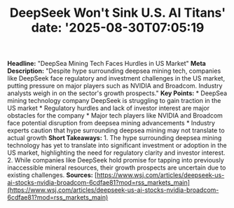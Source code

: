 ﻿---
title: "DeepSeek Won't Sink U.S. AI Titans'
date: '2025-08-30T07:05:19"
category: "Markets"
summary: ""
slug: "deepseek wont sink us ai titans"
source_urls:
  - "https://www.wsj.com/articles/deepseek-us-ai-stocks-nvidia-broadcom-6cdfae81?mod=rss_markets_main"
seo:
  title: "DeepSeek Won't Sink U.S. AI Titans | Hash n Hedge'
  description: '"
  keywords: ["news", "markets", "brief"]
---
**Headline:** "DeepSea Mining Tech Faces Hurdles in US Market"  **Meta Description:** "Despite hype surrounding deepsea mining tech, companies like DeepSeek face regulatory and investment challenges in the US market, putting pressure on major players such as NVIDIA and Broadcom. Industry analysts weigh in on the sector's growth prospects."  **Key Points:**  * DeepSea mining technology company DeepSeek is struggling to gain traction in the US market * Regulatory hurdles and lack of investor interest are major obstacles for the company * Major tech players like NVIDIA and Broadcom face potential disruption from deepsea mining advancements * Industry experts caution that hype surrounding deepsea mining may not translate to actual growth  **Short Takeaways:**  1. The hype surrounding deepsea mining technology has yet to translate into significant investment or adoption in the US market, highlighting the need for regulatory clarity and investor interest. 2. While companies like DeepSeek hold promise for tapping into previously inaccessible mineral resources, their growth prospects are uncertain due to existing challenges.  **Sources:** [https://www.wsj.com/articles/deepseek-us-ai-stocks-nvidia-broadcom-6cdfae81?mod=rss_markets_main](https://www.wsj.com/articles/deepseek-us-ai-stocks-nvidia-broadcom-6cdfae81?mod=rss_markets_main) 
